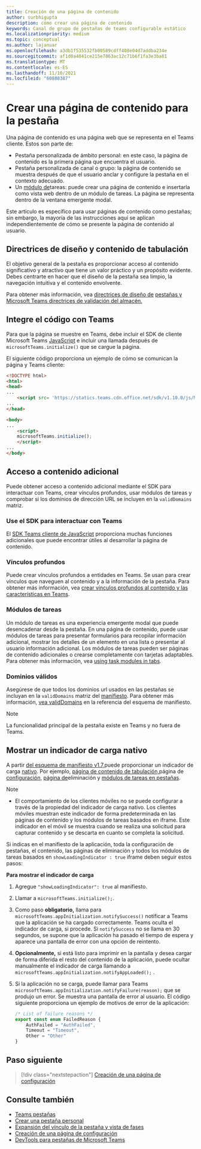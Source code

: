 ```yaml
---
title: Creación de una página de contenido
author: surbhigupta
description: cómo crear una página de contenido
keywords: Canal de grupo de pestañas de teams configurable estático
ms.localizationpriority: medium
ms.topic: conceptual
ms.author: lajanuar
ms.openlocfilehash: a3db1f535532fb00589cdff408e04d7addba234e
ms.sourcegitcommit: af1d0a4041ce215e7863ac12c71b6f1fa3e3ba81
ms.translationtype: MT
ms.contentlocale: es-ES
ms.lasthandoff: 11/10/2021
ms.locfileid: "60888387"
---
```

# <a name="create-a-content-page-for-your-tab"></a>Crear una página de contenido para la pestaña

Una página de contenido es una página web que se representa en el Teams cliente. Estos son parte de:

* Pestaña personalizada de ámbito personal: en este caso, la página de contenido es la primera página que encuentra el usuario.
* Pestaña personalizada de canal o grupo: la página de contenido se muestra después de que el usuario anclar y configure la pestaña en el contexto adecuado.
* Un [módulo de](~/task-modules-and-cards/what-are-task-modules.md)tareas: puede crear una página de contenido e insertarla como vista web dentro de un módulo de tareas. La página se representa dentro de la ventana emergente modal.

Este artículo es específico para usar páginas de contenido como pestañas; sin embargo, la mayoría de las instrucciones aquí se aplican independientemente de cómo se presente la página de contenido al usuario.

## <a name="tab-content-and-design-guidelines"></a>Directrices de diseño y contenido de tabulación

El objetivo general de la pestaña es proporcionar acceso al contenido significativo y atractivo que tiene un valor práctico y un propósito evidente. Debes centrarte en hacer que el diseño de la pestaña sea limpio, la navegación intuitiva y el contenido envolvente.

Para obtener más información, vea [directrices de diseño de](~/tabs/design/tabs.md) [pestañas y Microsoft Teams directrices de validación del almacén.](~/concepts/deploy-and-publish/appsource/prepare/teams-store-validation-guidelines.md)

## <a name="integrate-your-code-with-teams"></a>Integre el código con Teams

Para que la página se muestre en Teams, debe incluir el SDK de cliente Microsoft Teams [JavaScript](/javascript/api/overview/msteams-client?view=msteams-client-js-latest&preserve-view=true) e incluir una llamada después de `microsoftTeams.initialize()` que se cargue la página. 

El siguiente código proporciona un ejemplo de cómo se comunican la página y Teams cliente:

```html
<!DOCTYPE html>
<html>
<head>
...
    <script src= 'https://statics.teams.cdn.office.net/sdk/v1.10.0/js/MicrosoftTeams.min.js'></script>
...
</head>

<body>
...
    <script>
    microsoftTeams.initialize();
    </script>
...
</body>
```

## <a name="access-additional-content"></a>Acceso a contenido adicional

Puede obtener acceso a contenido adicional mediante el SDK para interactuar con Teams, crear vínculos profundos, usar módulos de tareas y comprobar si los dominios de dirección URL se incluyen en la `validDomains` matriz.

### <a name="use-the-sdk-to-interact-with-teams"></a>Use el SDK para interactuar con Teams

El [SDK Teams cliente de JavaScript](~/tabs/how-to/using-teams-client-sdk.md) proporciona muchas funciones adicionales que puede encontrar útiles al desarrollar la página de contenido.

### <a name="deep-links"></a>Vínculos profundos

Puede crear vínculos profundos a entidades en Teams. Se usan para crear vínculos que naveguen al contenido y a la información de la pestaña. Para obtener más información, vea [crear vínculos profundos al contenido y las características en Teams](~/concepts/build-and-test/deep-links.md).

### <a name="task-modules"></a>Módulos de tareas

Un módulo de tareas es una experiencia emergente modal que puede desencadenar desde la pestaña. En una página de contenido, puede usar módulos de tareas para presentar formularios para recopilar información adicional, mostrar los detalles de un elemento en una lista o presentar al usuario información adicional. Los módulos de tareas pueden ser páginas de contenido adicionales o crearse completamente con tarjetas adaptables. Para obtener más información, vea [using task modules in tabs](~/task-modules-and-cards/task-modules/task-modules-tabs.md).

### <a name="valid-domains"></a>Dominios válidos

Asegúrese de que todos los dominios url usados en las pestañas se incluyan en la `validDomains` matriz del [manifiesto](~/concepts/build-and-test/apps-package.md). Para obtener más información, [vea validDomains](~/resources/schema/manifest-schema.md#validdomains) en la referencia del esquema de manifiesto.

> [!NOTE]
> La funcionalidad principal de la pestaña existe en Teams y no fuera de Teams.

## <a name="show-a-native-loading-indicator"></a>Mostrar un indicador de carga nativo

A partir [del esquema de manifiesto v1.7,](../../../resources/schema/manifest-schema.md)puede proporcionar un indicador de carga [nativo](../../../resources/schema/manifest-schema.md#showloadingindicator). Por ejemplo, [página de contenido de tabulación,](#integrate-your-code-with-teams)página de [configuración,](configuration-page.md) [página de](removal-page.md)eliminación y [módulos de tareas en pestañas](../../../task-modules-and-cards/task-modules/task-modules-tabs.md).

> [!NOTE]
> * El comportamiento de los clientes móviles no se puede configurar a través de la propiedad del indicador de carga nativo. Los clientes móviles muestran este indicador de forma predeterminada en las páginas de contenido y los módulos de tareas basados en iframe. Este indicador en el móvil se muestra cuando se realiza una solicitud para capturar contenido y se descarta en cuanto se completa la solicitud.

Si indicas en el manifiesto de la aplicación, toda la configuración de pestañas, el contenido, las páginas de eliminación y todos los módulos de tareas basados en `showLoadingIndicator : true`  iframe deben seguir estos pasos:

**Para mostrar el indicador de carga**

1. Agregue `"showLoadingIndicator": true` al manifiesto.
1. Llamar a `microsoftTeams.initialize();`.
1. Como paso **obligatorio,** llama para `microsoftTeams.appInitialization.notifySuccess()` notificar a Teams que la aplicación se ha cargado correctamente. Teams oculta el indicador de carga, si procede. Si `notifySuccess`  no se llama en 30 segundos, se supone que la aplicación ha pasado el tiempo de espera y aparece una pantalla de error con una opción de reintento.
1. **Opcionalmente,** si está listo para imprimir en la pantalla y desea cargar de forma diferida el resto del contenido de la aplicación, puede ocultar manualmente el indicador de carga llamando a `microsoftTeams.appInitialization.notifyAppLoaded();` .
1. Si la aplicación no se carga, puede llamar para Teams `microsoftTeams.appInitialization.notifyFailure(reason);` que se produjo un error. Se muestra una pantalla de error al usuario. El código siguiente proporciona un ejemplo de motivos de error de la aplicación:

    ```typescript
    /* List of failure reasons */
    export const enum FailedReason {
        AuthFailed = "AuthFailed",
        Timeout = "Timeout",
        Other = "Other"
    }
    ```

## <a name="next-step"></a>Paso siguiente

> [!div class="nextstepaction"]
> [Creación de una página de configuración](~/tabs/how-to/create-tab-pages/configuration-page.md)

## <a name="see-also"></a>Consulte también
 
* [Teams pestañas](~/tabs/what-are-tabs.md)
* [Crear una pestaña personal](~/tabs/how-to/create-personal-tab.md)
* [Expansión del vínculo de la pestaña y vista de fases](~/tabs/tabs-link-unfurling.md)
* [Creación de una página de configuración](~/tabs/how-to/create-tab-pages/configuration-page.md)
* [DevTools para pestañas de Microsoft Teams](~/tabs/how-to/developer-tools.md)
